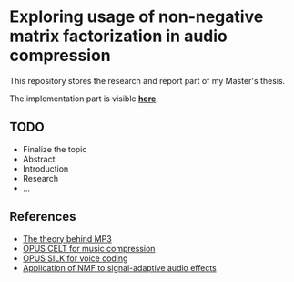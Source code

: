 # Exploring usage of non-negative matrix factorization in audio compression

This repository stores the research and report part of my Master's thesis.

The implementation part is visible [**here**](https://github.com/argoneuscze/AudioNMF).

## TODO

* Finalize the topic
* Abstract
* Introduction
* Research
* ...


## References

* [The theory behind MP3](http://www.mp3-tech.org/programmer/docs/mp3_theory.pdf)
* [OPUS CELT for music compression](https://jmvalin.ca/papers/aes135_opus_celt.pdf)
* [OPUS SILK for voice coding](https://jmvalin.ca/papers/aes135_opus_silk.pdf)
* [Application of NMF to signal-adaptive audio effects](https://pdfs.semanticscholar.org/8e14/10a054d4b1aa5e2355bbd9dd7e04686f9e1b.pdf)
